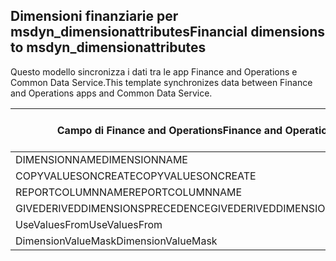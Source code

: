 ## <a name="financial-dimensions-to-msdyn_dimensionattributes"></a><span data-ttu-id="1487f-101">Dimensioni finanziarie per msdyn_dimensionattributes</span><span class="sxs-lookup"><span data-stu-id="1487f-101">Financial dimensions to msdyn_dimensionattributes</span></span>

<span data-ttu-id="1487f-102">Questo modello sincronizza i dati tra le app Finance and Operations e Common Data Service.</span><span class="sxs-lookup"><span data-stu-id="1487f-102">This template synchronizes data between Finance and Operations apps and Common Data Service.</span></span>

<span data-ttu-id="1487f-103">Campo di Finance and Operations</span><span class="sxs-lookup"><span data-stu-id="1487f-103">Finance and Operations field</span></span> | <span data-ttu-id="1487f-104">Tipo di mappa</span><span class="sxs-lookup"><span data-stu-id="1487f-104">Map type</span></span> | <span data-ttu-id="1487f-105">Altro campo di Dynamics 365</span><span class="sxs-lookup"><span data-stu-id="1487f-105">Other Dynamics 365 field</span></span> | <span data-ttu-id="1487f-106">Valore predefinito</span><span class="sxs-lookup"><span data-stu-id="1487f-106">Default value</span></span>
---|---|---|---
<span data-ttu-id="1487f-107">DIMENSIONNAME</span><span class="sxs-lookup"><span data-stu-id="1487f-107">DIMENSIONNAME</span></span> | = | <span data-ttu-id="1487f-108">msdyn_dimensionname</span><span class="sxs-lookup"><span data-stu-id="1487f-108">msdyn_dimensionname</span></span> | 
<span data-ttu-id="1487f-109">COPYVALUESONCREATE</span><span class="sxs-lookup"><span data-stu-id="1487f-109">COPYVALUESONCREATE</span></span> | >< | <span data-ttu-id="1487f-110">msdyn_copyvaluesoncreate</span><span class="sxs-lookup"><span data-stu-id="1487f-110">msdyn_copyvaluesoncreate</span></span> | 
<span data-ttu-id="1487f-111">REPORTCOLUMNNAME</span><span class="sxs-lookup"><span data-stu-id="1487f-111">REPORTCOLUMNNAME</span></span> | = | <span data-ttu-id="1487f-112">msdyn_reportcolumnname</span><span class="sxs-lookup"><span data-stu-id="1487f-112">msdyn_reportcolumnname</span></span> | 
<span data-ttu-id="1487f-113">GIVEDERIVEDDIMENSIONSPRECEDENCE</span><span class="sxs-lookup"><span data-stu-id="1487f-113">GIVEDERIVEDDIMENSIONSPRECEDENCE</span></span> | >< | <span data-ttu-id="1487f-114">msdyn_givederiveddimensionsprecedence</span><span class="sxs-lookup"><span data-stu-id="1487f-114">msdyn_givederiveddimensionsprecedence</span></span> | 
<span data-ttu-id="1487f-115">UseValuesFrom</span><span class="sxs-lookup"><span data-stu-id="1487f-115">UseValuesFrom</span></span> | = | <span data-ttu-id="1487f-116">msdyn_usevaluesfrom</span><span class="sxs-lookup"><span data-stu-id="1487f-116">msdyn_usevaluesfrom</span></span> | 
<span data-ttu-id="1487f-117">DimensionValueMask</span><span class="sxs-lookup"><span data-stu-id="1487f-117">DimensionValueMask</span></span> | = | <span data-ttu-id="1487f-118">msdyn_dimensionvaluemask</span><span class="sxs-lookup"><span data-stu-id="1487f-118">msdyn_dimensionvaluemask</span></span> | 

